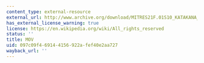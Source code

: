 ```yaml
---
content_type: external-resource
external_url: http://www.archive.org/download/MITRES21F.01S10_KATAKANA_EXERCISES/2a5.mov
has_external_license_warning: true
license: https://en.wikipedia.org/wiki/All_rights_reserved
status: ''
title: MOV
uid: 097c09f4-6914-4156-922a-fef40e2aa727
wayback_url: ''
---
```

